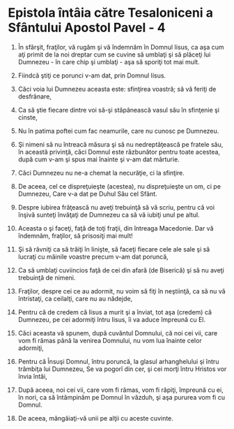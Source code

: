 # Epistola &#238;nt&#226;ia c&#259;tre Tesaloniceni a Sf&#226;ntului Apostol Pavel - 4

1. În sfârşit, fraţilor, vă rugăm şi vă îndemnăm în Domnul Iisus, ca aşa cum aţi primit de la noi dreptar cum se cuvine să umblaţi şi să plăceţi lui Dumnezeu - în care chip şi umblaţi - aşa să sporiţi tot mai mult.

2. Fiindcă ştiţi ce porunci v-am dat, prin Domnul Iisus.

3. Căci voia lui Dumnezeu aceasta este: sfinţirea voastră; să vă feriţi de desfrânare,

4. Ca să ştie fiecare dintre voi să-şi stăpânească vasul său în sfinţenie şi cinste,

5. Nu în patima poftei cum fac neamurile, care nu cunosc pe Dumnezeu.

6. Şi nimeni să nu întreacă măsura şi să nu nedreptăţească pe fratele său, în această privinţă, căci Domnul este răzbunător pentru toate acestea, după cum v-am şi spus mai înainte şi v-am dat mărturie.

7. Căci Dumnezeu nu ne-a chemat la necurăţie, ci la sfinţire.

8. De aceea, cel ce dispreţuieşte (acestea), nu dispreţuieşte un om, ci pe Dumnezeu, Care v-a dat pe Duhul Său cel Sfânt.

9. Despre iubirea frăţească nu aveţi trebuinţă să vă scriu, pentru că voi înşivă sunteţi învăţaţi de Dumnezeu ca să vă iubiţi unul pe altul.

10. Aceasta o şi faceţi, faţă de toţi fraţii, din întreaga Macedonie. Dar vă îndemnăm, fraţilor, să prisosiţi mai mult!

11. Şi să râvniţi ca să trăiţi în linişte, să faceţi fiecare cele ale sale şi să lucraţi cu mâinile voastre precum v-am dat poruncă,

12. Ca să umblaţi cuviincios faţă de cei din afară (de Biserică) şi să nu aveţi trebuinţă de nimeni.

13. Fraţilor, despre cei ce au adormit, nu voim să fiţi în neştiinţă, ca să nu vă întristaţi, ca ceilalţi, care nu au nădejde,

14. Pentru că de credem că Iisus a murit şi a înviat, tot aşa (credem) că Dumnezeu, pe cei adormiţi întru Iisus, îi va aduce împreună cu El.

15. Căci aceasta vă spunem, după cuvântul Domnului, că noi cei vii, care vom fi rămas până la venirea Domnului, nu vom lua înainte celor adormiţi,

16. Pentru că Însuşi Domnul, întru poruncă, la glasul arhanghelului şi întru trâmbiţa lui Dumnezeu, Se va pogorî din cer, şi cei morţi întru Hristos vor învia întâi,

17. După aceea, noi cei vii, care vom fi rămas, vom fi răpiţi, împreună cu ei, în nori, ca să întâmpinăm pe Domnul în văzduh, şi aşa pururea vom fi cu Domnul.

18. De aceea, mângâiaţi-vă unii pe alţii cu aceste cuvinte.

